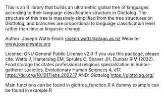 This is an R library that builds an ultrametric global tree of languages according to their language classification structure in Glottolog. The structure of this tree is massively simplified from the tree structures on Glottolog, and branches are proportional to language classification level rather than time or linguistic change.

Author: Joseph Watts
Email: joseph.watts@otago.ac.nz
Website: www.josephwatts.org

License: GNU General Public License v2.0
If you use this package, please cite:
Watts J, Hamerslag EM, Sprules C, Shaver JH, Dunbar RIM (2022). Food storage facilitates professional religious specialization in hunter-gatherer societies. Evolutionary Human Sciences 4, e17. https://doi.org/10.1017/ehs.2022.17
AND:
Glottolog https://glottolog.org/

Main functions can be found in glottree_function.R
A dummy example can be found in example.R